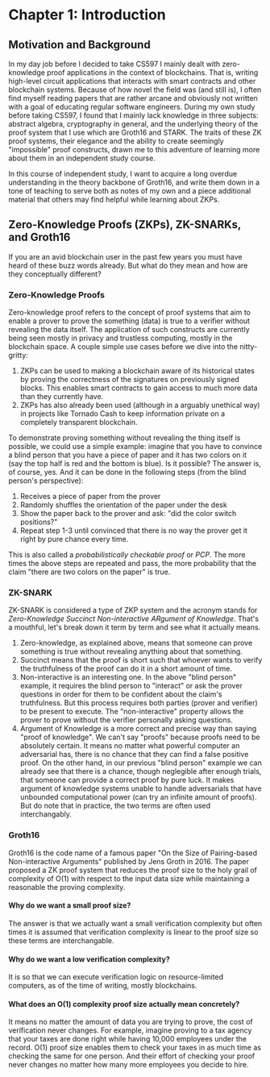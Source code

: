 # Chapter 1: Introduction

## Motivation and Background

In my day job before I decided to take CS597 I mainly dealt with zero-knowledge proof applications in the context of blockchains. That is, writing high-level circuit applications that interacts with smart contracts and other blockchain systems. Because of how novel the field was (and still is), I often find myself reading papers that are rather arcane and obviously not written with a goal of educating regular software engineers. During my own study before taking CS597, I found that I mainly lack knowledge in three subjects: abstract algebra, cryptography in general, and the underlying theory of the proof system that I use which are Groth16 and STARK. The traits of these ZK proof systems, their elegance and the ability to create seemingly "impossible" proof constructs, drawn me to this adventure of learning more about them in an independent study course.

In this course of independent study, I want to acquire a long overdue understanding in the theory backbone of Groth16, and write them down in a tone of teaching to serve both as notes of my own and a piece additional material that others may find helpful while learning about ZKPs.

## Zero-Knowledge Proofs (ZKPs), ZK-SNARKs, and Groth16

If you are an avid blockchain user in the past few years you must have heard of these buzz words already. But what do they mean and how are they conceptually different?

### Zero-Knowledge Proofs

Zero-knowledge proof refers to the concept of proof systems that aim to enable a prover to prove the something (data) is true to a verifier without revealing the data itself. The application of such constructs are currently being seen mostly in privacy and trustless computing, mostly in the blockchain space. A couple simple use cases before we dive into the nitty-gritty:

1. ZKPs can be used to making a blockchain aware of its historical states by proving the correctness of the signatures on previously signed blocks. This enables smart contracts to gain access to much more data than they currently have.
2. ZKPs has also already been used (although in a arguably unethical way) in projects like Tornado Cash to keep information private on a completely transparent blockchain.

To demonstrate proving something without revealing the thing itself is possible, we could use a simple example: imagine that you have to convince a blind person that you have a piece of paper and it has two colors on it (say the top half is red and the bottom is blue). Is it possible? The answer is, of course, yes. And it can be done in the following steps (from the blind person's perspective):

1. Receives a piece of paper from the prover
2. Randomly shuffles the orientation of the paper under the desk
3. Show the paper back to the prover and ask: "did the color switch positions?"
4. Repeat step 1-3 until convinced that there is no way the prover get it right by pure chance every time.

This is also called a _probabilistically checkable proof_ or _PCP_. The more times the above steps are repeated and pass, the more probability that the claim "there are two colors on the paper" is true.

### ZK-SNARK

ZK-SNARK is considered a type of ZKP system and the acronym stands for _Zero-Knowledge Succinct Non-interactive ARgument of Knowledge_. That's a mouthful, let's break down it term by term and see what it actually means.

1. Zero-knowledge, as explained above, means that someone can prove something is true without revealing anything about that something.
2. Succinct means that the proof is short such that whoever wants to verify the truthfulness of the proof can do it in a short amount of time.
3. Non-interactive is an interesting one. In the above "blind person" example, it requires the blind person to "interact" or ask the prover questions in order for them to be confident about the claim's truthfulness. But this process requires both parties (prover and verifier) to be present to execute. The "non-interactive" property allows the prover to prove without the verifier personally asking questions.
4. Argument of Knowledge is a more correct and precise way than saying "proof of knowledge". We can't say "proofs" because proofs need to be absolutely certain. It means no matter what powerful computer an adversarial has, there is no chance that they can find a false positive proof. On the other hand, in our previous "blind person" example we can already see that there is a chance, though neglegible after enough trials, that someone can provide a correct proof by pure luck. It makes argument of knowledge systems unable to handle adversarials that have unbounded computational power (can try an infinite amount of proofs). But do note that in practice, the two terms are often used interchangably.

### Groth16

Groth16 is the code name of a famous paper "On the Size of Pairing-based Non-interactive Arguments" published by Jens Groth in 2016. The paper proposed a ZK proof system that reduces the proof size to the holy grail of complexity of O(1) with respect to the input data size while maintaining a reasonable the proving complexity.

#### Why do we want a small proof size?

The answer is that we actually want a small verification complexity but often times it is assumed that verification complexity is linear to the proof size so these terms are interchangable.

#### Why do we want a low verification complexity?

It is so that we can execute verification logic on resource-limited computers, as of the time of writing, mostly blockchains.

#### What does an O(1) complexity proof size actually mean concretely?

It means no matter the amount of data you are trying to prove, the cost of verification never changes. For example, imagine proving to a tax agency that your taxes are done right while having 10,000 employees under the record. O(1) proof size enables them to check your taxes in as much time as checking the same for one person. And their effort of checking your proof never changes no matter how many more employees you decide to hire.
<script type="text/javascript" src="http://cdn.mathjax.org/mathjax/latest/MathJax.js?config=TeX-AMS-MML_HTMLorMML"></script>
<script type="text/x-mathjax-config"> MathJax.Hub.Config({ tex2jax: {inlineMath: [['$', '$']]}, messageStyle: "none" });</script>
